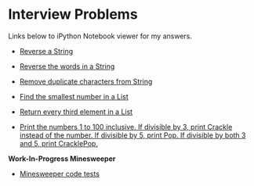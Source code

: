 # Interview Problems

Links below to iPython Notebook viewer for my answers.

- [Reverse a String](http://nbviewer.ipython.org/github/ajkim141/interview_problems/blob/master/reverse_a_string.ipynb)

- [Reverse the words in a String](http://nbviewer.ipython.org/github/ajkim141/interview_problems/blob/master/reverse_words.ipynb)

- [Remove duplicate characters from String](http://nbviewer.ipython.org/github/ajkim141/interview_problems/blob/master/remove_duplicate_characters.ipynb)

- [Find the smallest number in a List](http://nbviewer.ipython.org/github/ajkim141/interview_problems/blob/master/min_in_list.ipynb)

- [Return every third element in a List](http://nbviewer.ipython.org/github/ajkim141/interview_problems/blob/master/every_third_list.ipynb)

- [Print the numbers 1 to 100 inclusive. If divisible by 3, print Crackle instead of the number. If divisible by 5, print Pop. If divisible by both 3 and 5, print CracklePop.](http://nbviewer.ipython.org/github/ajkim141/interview_problems/blob/master/snap.ipynb)

**Work-In-Progress Minesweeper**

- [Minesweeper code tests](http://nbviewer.ipython.org/github/ajkim141/interview_problems/blob/master/minesweeper_test.ipynb)